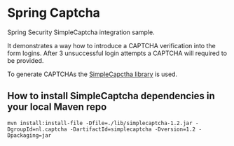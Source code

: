 Spring Captcha
==============

Spring Security SimpleCaptcha integration sample.

It demonstrates a way how to introduce a CAPTCHA verification into the form logins. After 3 unsuccessful login attempts a CAPTCHA will required to be provided.

To generate CAPTCHAs the [SimpleCapctha library](http://simplecaptcha.sourceforge.net/) is used.

How to install SimpleCaptcha dependencies in your local Maven repo
------------------------------------------------------------------
```shell
mvn install:install-file -Dfile=./lib/simplecaptcha-1.2.jar -DgroupId=nl.captcha -DartifactId=simplecaptcha -Dversion=1.2 -Dpackaging=jar
```
